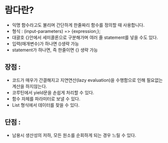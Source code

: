 # 람다란?
- 익명 함수라고도 불리며 간단하게 한줄짜리 함수를 정의할 때 사용합니다.
- 형식 : (input-parameters) => {expression;};
- 대괄호 {}안에서 세미콜론으로 구분해가며 여러 줄 statement를 넣을 수도 있다.
- 입력(매개변수)가 하나면 ()생략 가능
- statement가 하나면, 즉 한줄이면 {} 생략 가능

## 장점 :
- 코드가 매우가 간결해지고 지연연산(lazy evaluation)을 수행함으로 인해 필요없는 계산을 하지않는다.
- 코루틴에서 yield문을 손쉽게 처리할 수 있다.
- 함수 자체를 파라미터로 보낼 수 있다.
- List 형식에서 데이터를 찾을 수 있다.
## 단점 :
- 남용시 생산성의 저하, 모든 원소를 순회하게 되는 경우 느릴 수 있다. 
